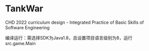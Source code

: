 # TankWar
CHD 2022 curriculum design - Integrated Practice of Basic Skills of Software Engineering

编译运行：需选择SDK为Java1.8，且设置项目语言级别为8，运行src.game.Main